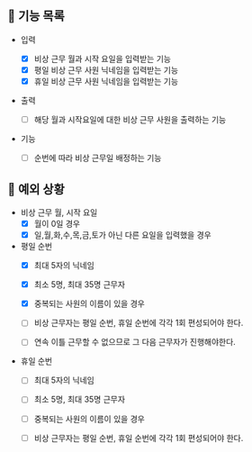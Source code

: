 ## 📄 기능 목록

- 입력

  - [x] 비상 근무 월과 시작 요일을 입력받는 기능
  - [x] 평일 비상 근무 사원 닉네임을 입력받는 기능
  - [x] 휴일 비상 근무 사원 닉네임을 입력받는 기능

- 출력

  - [ ] 해당 월과 시작요일에 대한 비상 근무 사원을 출력하는 기능

- 기능
  - [ ] 순번에 따라 비상 근무일 배정하는 기능

## 🎯 예외 상황

- 비상 근무 월, 시작 요일
  - [x] 월이 0일 경우
  - [x] 일,월,화,수,목,금,토가 아닌 다른 요일을 입력했을 경우
- 평일 순번
  - [x] 최대 5자의 닉네임
  - [x] 최소 5명, 최대 35명 근무자
  - [x] 중복되는 사원의 이름이 있을 경우

  - [ ] 비상 근무자는 평일 순번, 휴일 순번에 각각 1회 편성되어야 한다.
  - [ ] 연속 이틀 근무할 수 없으므로 그 다음 근무자가 진행해야한다.
  
- 휴일 순번
  - [ ] 최대 5자의 닉네임
  - [ ] 최소 5명, 최대 35명 근무자
  - [ ] 중복되는 사원의 이름이 있을 경우

  - [ ] 비상 근무자는 평일 순번, 휴일 순번에 각각 1회 편성되어야 한다.
